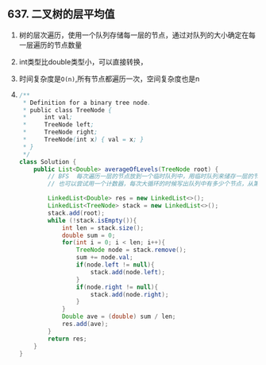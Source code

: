 ## 637. 二叉树的层平均值

1. 树的层次遍历，使用一个队列存储每一层的节点，通过对队列的大小确定在每一层遍历的节点数量

2. int类型比double类型小，可以直接转换，

3. 时间复杂度是`O(n)`,所有节点都遍历一次，空间复杂度也是n

4. ```java
   /**
    * Definition for a binary tree node.
    * public class TreeNode {
    *     int val;
    *     TreeNode left;
    *     TreeNode right;
    *     TreeNode(int x) { val = x; }
    * }
    */
   class Solution {
       public List<Double> averageOfLevels(TreeNode root) {
           // BFS  每次遍历一层的节点放到一个临时队列中，用临时队列来储存一层的节点，
           // 也可以尝试用一个计数器，每次大循环的时候写出队列中有多少个节点，从第一次的队列开始计时，这样放的时候用循环放，记录这层节点有多少，就在放入环节，放入多少个节点的左右节点。
   
           LinkedList<Double> res = new LinkedList<>();
           LinkedList<TreeNode> stack = new LinkedList<>();
           stack.add(root);
           while (!stack.isEmpty()){
               int len = stack.size();
               double sum = 0;
               for(int i = 0; i < len; i++){
                   TreeNode node = stack.remove();
                   sum += node.val;
                   if(node.left != null){
                       stack.add(node.left);
                   }
                   if(node.right != null){
                       stack.add(node.right);
                   }
               }
               Double ave = (double) sum / len;
               res.add(ave);
           }
           return res;
       }
   }
   ```

   